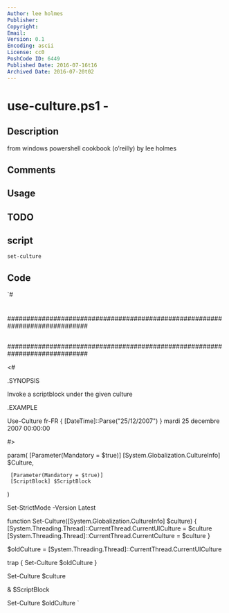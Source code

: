 ```yaml
---
Author: lee holmes
Publisher: 
Copyright: 
Email: 
Version: 0.1
Encoding: ascii
License: cc0
PoshCode ID: 6449
Published Date: 2016-07-16t16
Archived Date: 2016-07-20t02
---
```


# use-culture.ps1 - 

## Description

from windows powershell cookbook (o’reilly) by lee holmes

## Comments



## Usage



## TODO



## script

`set-culture`

## Code

`#
 #
 #############################################################################
 ##
 ##
 ##
 #############################################################################
 
 <#
 
 .SYNOPSIS
 
 Invoke a scriptblock under the given culture
 
 .EXAMPLE
 
 Use-Culture fr-FR { [DateTime]::Parse("25/12/2007") }
 mardi 25 decembre 2007 00:00:00
 
 #>
 
 param(
     [Parameter(Mandatory = $true)]
     [System.Globalization.CultureInfo] $Culture,
 
     [Parameter(Mandatory = $true)]
     [ScriptBlock] $ScriptBlock
 )
 
 Set-StrictMode -Version Latest
 
 function Set-Culture([System.Globalization.CultureInfo] $culture)
 {
     [System.Threading.Thread]::CurrentThread.CurrentUICulture = $culture
     [System.Threading.Thread]::CurrentThread.CurrentCulture = $culture
 }
 
 $oldCulture = [System.Threading.Thread]::CurrentThread.CurrentUICulture
 
 trap { Set-Culture $oldCulture }
 
 Set-Culture $culture
 
 & $ScriptBlock
 
 Set-Culture $oldCulture
`

